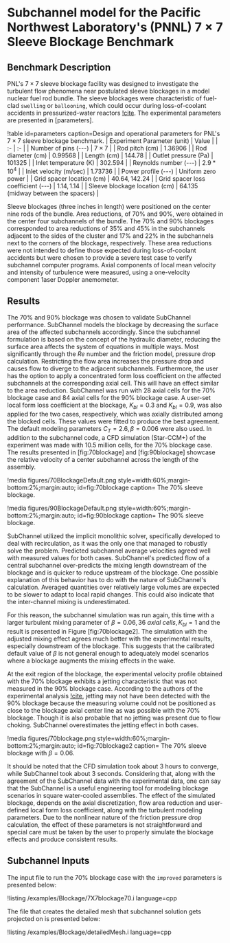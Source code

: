 # Subchannel model for the Pacific Northwest Laboratory's (PNNL) $7 \times 7$ Sleeve Blockage Benchmark

## Benchmark Description

PNL's $7 \times 7$ sleeve blockage facility was designed to investigate the turbulent flow phenomena near postulated sleeve blockages in a model nuclear fuel rod bundle. The sleeve blockages were characteristic of fuel-clad `swelling` or `ballooning`, which could occur during loss-of-coolant accidents in pressurized-water reactors [!cite](creer1976effects). The experimental parameters are presented in [parameters].

!table id=parameters caption=Design and operational parameters for PNL's $7\times7$ sleeve blockage benchmark.
| Experiment Parameter (unit) | Value |
| :- | :- |
| Number of pins (---) | $7 \times 7$ |
| Rod pitch (cm) | $1.36906$ |
| Rod diameter (cm) | $0.99568$ |
| Length (cm) | $144.78$ |
| Outlet pressure (Pa) | $101325$ |
| Inlet temperature (K) | $302.594$ |
| Reynolds number (---) | $2.9 * 10^4$ |
| Inlet velocity (m/sec) | $1.73736$ |
| Power profile (---) | Uniform zero power |
| Grid spacer location (cm) | $40.64,  142.24$ |
| Grid spacer loss coefficient (---) | $1.14, 1.14$ |
| Sleeve blockage location (cm) | $64.135$ (midway between the spacers) |

Sleeve blockages (three inches in length) were positioned on the center nine rods of the bundle. Area reductions, of 70% and 90%, were obtained in the center four subchannels of the bundle. The 70% and 90% blockages corresponded to area reductions of 35% and 45% in the subchannels adjacent to the sides of the cluster and 17% and 22% in the subchannels next to the corners of the blockage, respectively. These area reductions were not intended to define those expected during loss-of-coolant accidents but were chosen to provide a severe test case to verify subchannel computer programs. Axial components of local mean velocity and intensity of turbulence were measured, using a one-velocity component 1aser Doppler anemometer.

## Results

The 70% and 90% blockage was chosen to validate SubChannel performance. SubChannel models the blockage by decreasing the surface area of the affected subchannels accordingly. Since the subchannel formulation is based on the concept of the hydraulic diameter, reducing the surface area affects the system of equations in multiple ways. Most significantly through the $Re$ number and the friction model, pressure drop calculation. Restricting the flow area increases the pressure drop and causes flow to diverge to the adjacent subchannels. Furthermore, the user has the option to apply a concentrated form loss coefficient on the affected subchannels at the corresponding axial cell. This will have an  effect similar to the area reduction. SubChannel was run with 28 axial cells for the 70% blockage case and 84 axial cells for the 90% blockage case. A user-set local form loss coefficient at the blockage, $K_{bl} = 0.3$ and $K_{bl} = 0.9$, was also applied for the two cases, respectively, which was axially distributed among the blocked cells. These values were fitted to produce the best agreement. The default modeling parameters $C_T=2.6, \beta = 0.006$ were also used. In addition to the subchannel code, a CFD simulation (Star-CCM+) of the experiment was made with 10.5 million cells, for the 70% blockage case. The results presented in [fig:70blockage] and [fig:90blockage] showcase the relative velocity of a center subchannel across the length of the assembly.

!media figures/70BlockageDefault.png
    style=width:60%;margin-bottom:2%;margin:auto;
    id=fig:70blockage
    caption= The 70% sleeve blockage.

!media figures/90BlockageDefault.png
    style=width:60%;margin-bottom:2%;margin:auto;
    id=fig:90blockage
    caption= The 90% sleeve blockage.

SubChannel utilized the implicit monolithic solver, specifically developed to deal with recirculation, as it was the only one that managed to robustly solve the problem. Predicted subchannel average velocities agreed well with measured values for both cases. SubChannel's predicted flow of a central subchannel over-predicts the mixing length downstream of the blockage and is quicker to reduce upstream of the blockage. One possible explanation of this behavior has to do with the nature of SubChannel's calculation. Averaged quantities over relatively large volumes are expected to be slower to adapt to local rapid changes. This could also indicate that the inter-channel mixing is underestimated.

For this reason, the subchannel simulation was run again, this time with a larger turbulent mixing parameter of $\beta = 0.06, 36~axial~cells, K_{bl} = 1$ and the result is presented in Figure [fig:70blockage2]. The simulation with the adjusted mixing effect agrees much better with the experimental results, especially downstream of the blockage. This suggests that the calibrated  default value of $\beta$ is not general enough to adequately model scenarios where a blockage augments the mixing effects in the wake.

At the exit region of the blockage, the experimental velocity profile obtained with the 70% blockage exhibits a jetting characteristic that was not measured in the 90% blockage case. According to the authors of the experimental analysis [!cite](creer1976effects), jetting may not have been detected with the 90% blockage because the measuring volume could not be positioned as close to the blockage axial center line as was possible with the 70% blockage. Though it is also probable that no jetting was present due to flow choking. SubChannel overestimates the jetting effect in both cases.

!media figures/70blockage.png
    style=width:60%;margin-bottom:2%;margin:auto;
    id=fig:70blockage2
    caption= The 70% sleeve blockage with $\beta = 0.06$.

It should be noted that the CFD simulation took about 3 hours to converge, while SubChannel took about 3 seconds. Considering that, along with the agreement of the SubChannel data with the experimental data, one can say that the SubChannel is a useful engineering tool for modeling blockage scenarios in square water-cooled assemblies. The effect of the simulated blockage, depends on the axial discretization, flow area reduction and user-defined local form loss coefficient, along with the turbulent modeling parameters. Due to the nonlinear nature of the friction pressure drop calculation, the effect of these parameters is not straightforward and special care must be taken by the user to properly simulate the blockage effects and produce consistent results.

## Subchannel Inputs

The input file to run the 70% blockage case with the `improved` parameters is presented below:

!listing /examples/Blockage/7X7blockage70.i language=cpp

The file that creates the detailed mesh that subchannel solution gets projected on is presented below:

!listing /examples/Blockage/detailedMesh.i language=cpp
